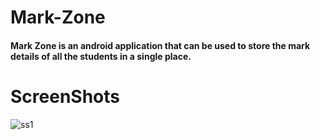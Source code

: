 # Mark-Zone

#### Mark Zone is an android application that can be used to store the mark details of all the students in a single place.






# ScreenShots

![ss1](https://user-images.githubusercontent.com/68753421/129788035-7feb727f-72af-4c69-b8e3-0fe6c9f51e25.png)




